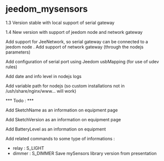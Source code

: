 jeedom_mysensors
================

1.3 Version stable with local support of serial gateway

1.4 New version with support of jeedom node and network gateway

Add support for JeeNetwork, so serial gateway can be connected to a jeedom node
.
Add support of network gateway (through the nodejs parameters)

Add configuration of serial port using Jeedom usbMapping (for use of udev rules)

Add date and info level in nodejs logs

Add variable path for nodejs (so custom installations not in /ush/share/nginx/www... will work)


*** Todo : ***

Add SketchName as an information on equipment page

Add SketchVersion as an information on equipment page

Add BatteryLevel as an information on equipment

Add related commands to some type of informations :

- relay : S_LIGHT
- dimmer : S_DIMMER
Save mySensors library version from presentation
